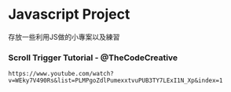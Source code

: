 # Javascript Project 

存放一些利用JS做的小專案以及練習

### Scroll Trigger Tutorial - @TheCodeCreative
```
https://www.youtube.com/watch?v=WEky7V490Rs&list=PLMPgoZdlPumexxtvuPUB3TY7LExI1N_Xp&index=1
```
